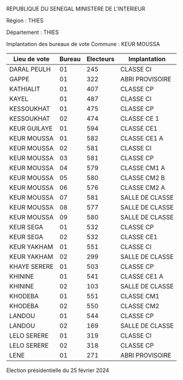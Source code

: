 REPUBLIQUE DU SENEGAL MINISTERE DE L'INTERIEUR

Région : THIES

Département : THIES

Implantation des bureaux de vote Commune : KEUR MOUSSA

| Lieu de vote | Bureau | Electeurs | Implantation |
| - | - | - | - |
| DARAL PEULH | 01 | 245 | CLASSE CI |
| GAPPE | 01 | 322 | ABRI PROVISOIRE |
| KATHIALIT | 01 | 407 | CLASSE CP |
| KAYEL | 01 | 487 | CLASSE CI |
| KESSOUKHAT | 01 | 475 | CLASSE CP |
| KESSOUKHAT | 02 | 474 | CLASSE CE 1 |
| KEUR GUILAYE | 01 | 594 | CLASSE CE1 |
| KEUR MOUSSA | 01 | 582 | CLASSE CE1 A |
| KEUR MOUSSA | 02 | 581 | CLASSE CI |
| KEUR MOUSSA | 03 | 581 | CLASSE CP |
| KEUR MOUSSA | 04 | 579 | CLASSE CM1 A |
| KEUR MOUSSA | 05 | 580 | CLASSE CM2 B |
| KEUR MOUSSA | 06 | 576 | CLASSE CM2 A |
| KEUR MOUSSA | 07 | 581 | SALLE DE CLASSE |
| KEUR MOUSSA | 08 | 577 | SALLE DE CLASSE |
| KEUR MOUSSA | 09 | 580 | SALLE DE CLASSE |
| KEUR SEGA | 01 | 532 | CLASSE CP |
| KEUR SEGA | 02 | 532 | CLASSE CE1 |
| KEUR YAKHAM | 01 | 551 | CLASSE CI |
| KEUR YAKHAM | 02 | 299 | SALLE DE CLASSE |
| KHAYE SERERE | 01 | 503 | CLASSE CP |
| KHININE | 01 | 541 | CLASSE CE1 A |
| KHININE | 02 | 103 | SALLE DE CLASSE |
| KHODEBA | 01 | 551 | CLASSE CM1 |
| KHODEBA | 02 | 550 | CLASSE CM2 |
| LANDOU | 01 | 544 | CLASSE CP |
| LANDOU | 02 | 169 | SALLE DE CLASSE |
| LELO SERERE | 01 | 319 | CLASSE CI |
| LELO SERERE | 02 | 318 | CLASSE CP |
| LENE | 01 | 271 | ABRI PROVISOIRE |

<!-- PageNumber="6/34" -->

Election présidentielle du 25 février 2024
